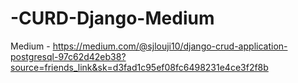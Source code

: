 # -CURD-Django-Medium

Medium - https://medium.com/@sjlouji10/django-crud-application-postgresql-97c62d42eb38?source=friends_link&sk=d3fad1c95ef08fc6498231e4ce3f2f8b
